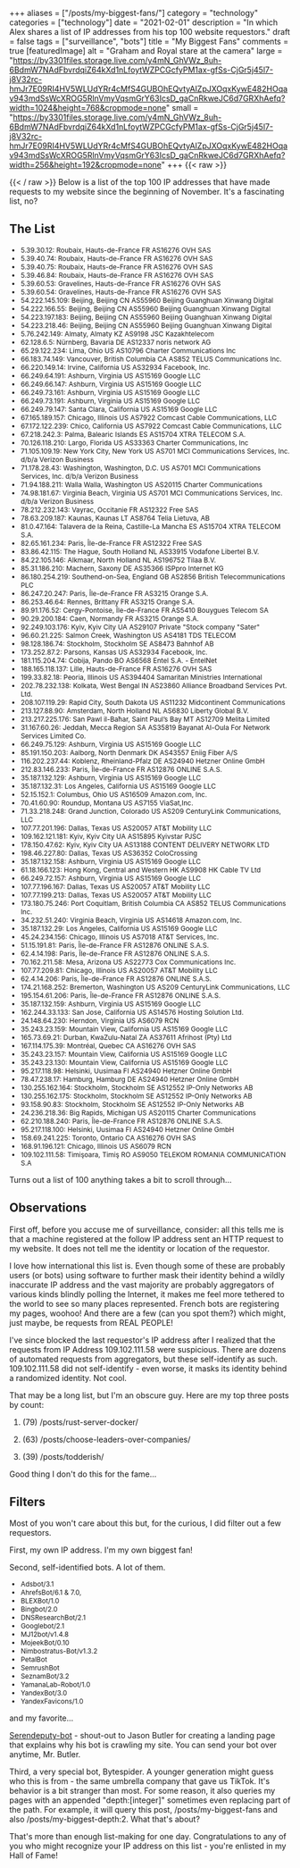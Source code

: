 +++
aliases = ["/posts/my-biggest-fans/"]
category = "technology"
categories = ["technology"]
date = "2021-02-01"
description = "In which Alex shares a list of IP addresses from his top 100 website requestors."
draft = false
tags = ["surveillance", "bots"]
title = "My Biggest Fans"
comments = true
[featuredImage]
  alt = "Graham and Royal stare at the camera"
  large = "https://by3301files.storage.live.com/y4mN_GhVWz_8uh-6BdmW7NAdFbvrdqiZ64kXd1nLfoytWZPCGcfyPM1ax-gfSs-CjGr5j45l7-j8V32rc-hmJr7E09RI4HV5WLUdYRr4cMfS4GUBOhEQvtyAIZpJXOqxKywE482HOqav943mdSsWcXROG5RlnVmyVqsmGrY63IcsD_gaCnRkweJC6d7GRXhAefq?width=1024&height=768&cropmode=none"
  small = "https://by3301files.storage.live.com/y4mN_GhVWz_8uh-6BdmW7NAdFbvrdqiZ64kXd1nLfoytWZPCGcfyPM1ax-gfSs-CjGr5j45l7-j8V32rc-hmJr7E09RI4HV5WLUdYRr4cMfS4GUBOhEQvtyAIZpJXOqxKywE482HOqav943mdSsWcXROG5RlnVmyVqsmGrY63IcsD_gaCnRkweJC6d7GRXhAefq?width=256&height=192&cropmode=none"
+++
{{< raw >}}
<style>
ul {
  font-size: 12px !important;
}
</style>

{{< / raw >}}
Below is a list of the top 100 IP addresses that have made requests to my website since the beginning of November. It's a fascinating list, no?

## The List

- 5.39.30.12:		Roubaix, Hauts-de-France FR AS16276 OVH SAS
- 5.39.40.74:		Roubaix, Hauts-de-France FR AS16276 OVH SAS
- 5.39.40.75:		Roubaix, Hauts-de-France FR AS16276 OVH SAS
- 5.39.46.84:		Roubaix, Hauts-de-France FR AS16276 OVH SAS
- 5.39.60.53:		Gravelines, Hauts-de-France FR AS16276 OVH SAS
- 5.39.60.54:		Gravelines, Hauts-de-France FR AS16276 OVH SAS
- 54.222.145.109:		Beijing, Beijing CN AS55960 Beijing Guanghuan Xinwang Digital
- 54.222.166.55:		Beijing, Beijing CN AS55960 Beijing Guanghuan Xinwang Digital
- 54.223.197.183:		Beijing, Beijing CN AS55960 Beijing Guanghuan Xinwang Digital
- 54.223.218.46:		Beijing, Beijing CN AS55960 Beijing Guanghuan Xinwang Digital
- 5.76.242.149:		Almaty, Almaty KZ AS9198 JSC Kazakhtelecom
- 62.128.6.5:		Nürnberg, Bavaria DE AS12337 noris network AG
- 65.29.122.234:		Lima, Ohio US AS10796 Charter Communications Inc
- 66.183.74.149:		Vancouver, British Columbia CA AS852 TELUS Communications Inc.
- 66.220.149.14:		Irvine, California US AS32934 Facebook, Inc.
- 66.249.64.191:		Ashburn, Virginia US AS15169 Google LLC
- 66.249.66.147:		Ashburn, Virginia US AS15169 Google LLC
- 66.249.73.161:		Ashburn, Virginia US AS15169 Google LLC
- 66.249.73.191:		Ashburn, Virginia US AS15169 Google LLC
- 66.249.79.147:		Santa Clara, California US AS15169 Google LLC
- 67.165.189.157:		Chicago, Illinois US AS7922 Comcast Cable Communications, LLC
- 67.172.122.239:		Chico, California US AS7922 Comcast Cable Communications, LLC
- 67.218.242.3:		Palma, Balearic Islands ES AS15704 XTRA TELECOM S.A.
- 70.126.118.210:		Largo, Florida US AS33363 Charter Communications, Inc
- 71.105.109.19:		New York City, New York US AS701 MCI Communications Services, Inc. d/b/a Verizon Business
- 71.178.28.43:		Washington, Washington, D.C. US AS701 MCI Communications Services, Inc. d/b/a Verizon Business
- 71.94.188.211:		Walla Walla, Washington US AS20115 Charter Communications
- 74.98.181.67:		Virginia Beach, Virginia US AS701 MCI Communications Services, Inc. d/b/a Verizon Business
- 78.212.232.143:		Vayrac, Occitanie FR AS12322 Free SAS
- 78.63.209.187:		Kaunas, Kaunas LT AS8764 Telia Lietuva, AB
- 81.0.47.164:		Talavera de la Reina, Castille-La Mancha ES AS15704 XTRA TELECOM S.A.
- 82.65.161.234:		Paris, Île-de-France FR AS12322 Free SAS
- 83.86.42.115:		The Hague, South Holland NL AS33915 Vodafone Libertel B.V.
- 84.22.105.146:		Alkmaar, North Holland NL AS196752 Tilaa B.V.
- 85.31.186.210:		Machern, Saxony DE AS35366 ISPpro Internet KG
- 86.180.254.219:		Southend-on-Sea, England GB AS2856 British Telecommunications PLC
- 86.247.20.247:		Paris, Île-de-France FR AS3215 Orange S.A.
- 86.253.46.64:		Rennes, Brittany FR AS3215 Orange S.A.
- 89.91.176.52:		Cergy-Pontoise, Île-de-France FR AS5410 Bouygues Telecom SA
- 90.29.200.184:		Caen, Normandy FR AS3215 Orange S.A.
- 92.249.103.176:		Kyiv, Kyiv City UA AS29107 Private "Stock company "Sater"
- 96.60.21.225:		Salmon Creek, Washington US AS4181 TDS TELECOM
- 98.128.186.74:		Stockholm, Stockholm SE AS8473 Bahnhof AB
- 173.252.87.2:		Parsons, Kansas US AS32934 Facebook, Inc.
- 181.115.204.74:		Cobija, Pando BO AS6568 Entel S.A. - EntelNet
- 188.165.118.137:		Lille, Hauts-de-France FR AS16276 OVH SAS
- 199.33.82.18:		Peoria, Illinois US AS394404 Samaritan Ministries International
- 202.78.232.138:		Kolkata, West Bengal IN AS23860 Alliance Broadband Services Pvt. Ltd.
- 208.107.119.29:		Rapid City, South Dakota US AS11232 Midcontinent Communications
- 213.127.88.90:		Amsterdam, North Holland NL AS6830 Liberty Global B.V.
- 213.217.225.176:		San Pawl il-Baħar, Saint Paul’s Bay MT AS12709 Melita Limited
- 31.167.60.26:		Jeddah, Mecca Region SA AS35819 Bayanat Al-Oula For Network Services Limited Co.
- 66.249.75.129:		Ashburn, Virginia US AS15169 Google LLC
- 85.191.150.203:		Aalborg, North Denmark DK AS43557 Eniig Fiber A/S
- 116.202.237.44:		Koblenz, Rheinland-Pfalz DE AS24940 Hetzner Online GmbH
- 212.83.146.233:		Paris, Île-de-France FR AS12876 ONLINE S.A.S.
- 35.187.132.129:		Ashburn, Virginia US AS15169 Google LLC
- 35.187.132.31:		Los Angeles, California US AS15169 Google LLC
- 52.15.152.1:		Columbus, Ohio US AS16509 Amazon.com, Inc.
- 70.41.60.90:		Roundup, Montana US AS7155 ViaSat,Inc.
- 71.33.218.248:		Grand Junction, Colorado US AS209 CenturyLink Communications, LLC
- 107.77.201.196:		Dallas, Texas US AS20057 AT&T Mobility LLC
- 109.162.121.181:		Kyiv, Kyiv City UA AS15895 Kyivstar PJSC
- 178.150.47.62:		Kyiv, Kyiv City UA AS13188 CONTENT DELIVERY NETWORK LTD
- 198.46.227.80:		Dallas, Texas US AS36352 ColoCrossing
- 35.187.132.158:		Ashburn, Virginia US AS15169 Google LLC
- 61.18.166.123:		Hong Kong, Central and Western HK AS9908 HK Cable TV Ltd
- 66.249.72.157:		Ashburn, Virginia US AS15169 Google LLC
- 107.77.196.167:		Dallas, Texas US AS20057 AT&T Mobility LLC
- 107.77.199.213:		Dallas, Texas US AS20057 AT&T Mobility LLC
- 173.180.75.246:		Port Coquitlam, British Columbia CA AS852 TELUS Communications Inc.
- 34.232.51.240:		Virginia Beach, Virginia US AS14618 Amazon.com, Inc.
- 35.187.132.29:		Los Angeles, California US AS15169 Google LLC
- 45.24.234.156:		Chicago, Illinois US AS7018 AT&T Services, Inc.
- 51.15.191.81:		Paris, Île-de-France FR AS12876 ONLINE S.A.S.
- 62.4.14.198:		Paris, Île-de-France FR AS12876 ONLINE S.A.S.
- 70.162.211.58:		Mesa, Arizona US AS22773 Cox Communications Inc.
- 107.77.209.81:		Chicago, Illinois US AS20057 AT&T Mobility LLC
- 62.4.14.206:		Paris, Île-de-France FR AS12876 ONLINE S.A.S.
- 174.21.168.252:		Bremerton, Washington US AS209 CenturyLink Communications, LLC
- 195.154.61.206:		Paris, Île-de-France FR AS12876 ONLINE S.A.S.
- 35.187.132.159:		Ashburn, Virginia US AS15169 Google LLC
- 162.244.33.133:		San Jose, California US AS14576 Hosting Solution Ltd.
- 24.148.64.230:		Herndon, Virginia US AS6079 RCN
- 35.243.23.159:		Mountain View, California US AS15169 Google LLC
- 165.73.69.21:		Durban, KwaZulu-Natal ZA AS37611 Afrihost (Pty) Ltd
- 167.114.175.39:		Montréal, Quebec CA AS16276 OVH SAS
- 35.243.23.157:		Mountain View, California US AS15169 Google LLC
- 35.243.23.130:		Mountain View, California US AS15169 Google LLC
- 95.217.118.98:		Helsinki, Uusimaa FI AS24940 Hetzner Online GmbH
- 78.47.238.17:		Hamburg, Hamburg DE AS24940 Hetzner Online GmbH
- 130.255.162.164:		Stockholm, Stockholm SE AS12552 IP-Only Networks AB
- 130.255.162.175:		Stockholm, Stockholm SE AS12552 IP-Only Networks AB
- 93.158.90.83:		Stockholm, Stockholm SE AS12552 IP-Only Networks AB
- 24.236.218.36:		Big Rapids, Michigan US AS20115 Charter Communications
- 62.210.188.240:		Paris, Île-de-France FR AS12876 ONLINE S.A.S.
- 95.217.118.100:		Helsinki, Uusimaa FI AS24940 Hetzner Online GmbH
- 158.69.241.225:		Toronto, Ontario CA AS16276 OVH SAS
- 168.91.196.121:		Chicago, Illinois US AS6079 RCN
- 109.102.111.58:		Timişoara, Timiş RO AS9050 TELEKOM ROMANIA COMMUNICATION S.A

Turns out a list of 100 anything takes a bit to scroll through...

## Observations

First off, before you accuse me of surveillance, consider: all this tells me is that a machine registered at the follow IP address sent an HTTP request to my website. It does not tell me the identity or location of the requestor.

I love how international this list is. Even though some of these are probably users (or bots) using software to further mask their identity behind a wildly inaccurate IP address and the vast majority are probably aggregators of various kinds blindly polling the Internet, it makes me feel more tethered to the world to see so many places represented. French bots are registering my pages, woohoo! And there are a few (can you spot them?) which might, just maybe, be requests from REAL PEOPLE!

I've since blocked the last requestor's IP address after I realized that the requests from IP Address 109.102.111.58 were suspicious. There are dozens of automated requests from aggregators, but these self-identify as such. 109.102.111.58 did not self-identify - even worse, it masks its identity behind a randomized identity. Not cool.

That may be a long list, but I'm an obscure guy. Here are my top three posts by count:

1. (79) /posts/rust-server-docker/

2. (63) /posts/choose-leaders-over-companies/

3. (39) /posts/todderish/

Good thing I don't do this for the fame...

## Filters

Most of you won't care about this but, for the curious, I did filter out a few requestors.

First, my own IP address. I'm my own biggest fan!

Second, self-identified bots. A lot of them.

- Adsbot/3.1
- AhrefsBot/6.1 & 7.0,
- BLEXBot/1.0
- Bingbot/2.0
- DNSResearchBot/2.1
- Googlebot/2.1
- MJ12bot/v1.4.8
- MojeekBot/0.10
- Nimbostratus-Bot/v1.3.2
- PetalBot
- SemrushBot
- SeznamBot/3.2
- YamanaLab-Robot/1.0
- YandexBot/3.0
- YandexFavicons/1.0

and my favorite...

[Serendeputy-bot](https://serendeputy.com/about/serendeputy-bot) - shout-out to Jason Butler for creating a landing page that explains why his bot is crawling my site. You can send your bot over anytime, Mr. Butler.

Third, a very special bot, Bytespider. A younger generation might guess who this is from - the same umbrella company that gave us TikTok. It's behavior is a bit stranger than most. For some reason, it also queries my pages with an appended "depth:[integer]" sometimes even replacing part of the path. For example, it will query this post, /posts/my-biggest-fans and also /posts/my-biggest-depth:2. What that's about?

That's more than enough list-making for one day. Congratulations to any of you who might recognize your IP address on this list - you're enlisted in my Hall of Fame!
